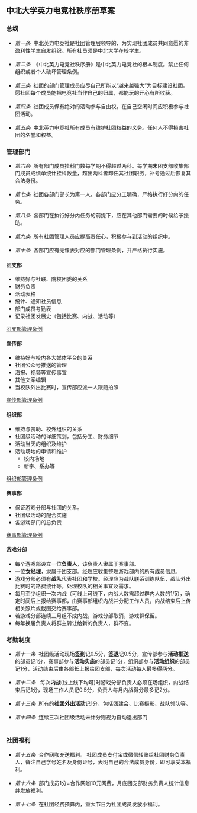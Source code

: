 ## 中北大学英力电竞社秩序册草案

### 总纲
* *第一条*&nbsp;&nbsp;中北英力电竞社是社团管理层领导的、为实现社团成员共同意愿的非盈利性学生自发组织。所有社员须是中北大学在校学生。<br><br>
* *第二条*&nbsp;&nbsp;《中北英力电竞社秩序册》是中北英力电竞社的根本制度。禁止任何组织或者个人破坏管理条例。<br><br>
* *第三条*&nbsp;&nbsp;社团的部门管理成员应尽自己所能以“越来越强大”为目标建设社团。愿社团每个成员能把电竞社当作自己的归属，都能玩的开心有所收获。<br><br>
* *第四条*&nbsp;&nbsp;社团成员保有绝对的活动参与自由权。在自己空闲时间应积极参与社团活动。<br><br>
* *第五条*&nbsp;&nbsp;中北英力电竞社所有成员有维护社团权益的义务。任何人不得损害社团的名誉和权益。
 
### 管理部门
* *第六条*&nbsp;&nbsp;所有部门成员挂科门数每学期不得超过两科。每学期末团支部收集部门成员成绩单统计挂科数量，超出两科者卸任其社团职务，补考通过后恢复其合法身份。<br><br>
* *第七条*&nbsp;&nbsp;社团各部门部长为第一人。各部门应分工明确，严格执行好分内的任务。<BR><br>
* *第八条*&nbsp;&nbsp;各部门在执行好分内任务的前提下，应在其他部门需要的时候给予援助。<br><br>
* *第九条*&nbsp;&nbsp;所有社团管理人员应提高责任心，积极参与到活动的组织中。<br><br>
* *第十条*&nbsp;&nbsp;各部门应有无课表对应的部门管理条例，并严格执行实施。
#### 团支部
* 维持好与社联、院校团委的关系
* 财务负责
* 活动表格
* 统计、通知社员信息
* 部门成员考勤表
* 记录社团发展史（包括比赛、内战、活动等）

[团支部管理条例]()
#### 宣传部
* 维持好与校内各大媒体平台的关系
*	 社团公众号推送的管理
*	 海报、视频等宣传事宜
*	 其他文案编辑
*	 当校队外出比赛时，宣传部应派一人跟随拍照

[宣传部管理条例]()
#### 组织部
* 维持与赞助、校外组织的关系
*  社团级活动的详细策划，包括分工、财务细节
*  活动当天的组织及维护
*  活动场地的申请和维护
	*	校内场地
	*	新宇、系办等

[组织部管理条例]()
#### 赛事部
* 保证游戏分部与社团的关系。
* 社团级活动的配合实施
* 各游戏部门的总负责

[赛事部管理条例]()
#### 游戏分部
* 每个游戏部设立一位**负责人**，该负责人隶属于赛事部。
* 一位**女经理**，隶属于团支部。经理应收集整理游戏部内的所有成员信息。
* 游戏分部必须有**战队**代表社团和学校。经理应为战队联系训练队伍，战队外出比赛时的路费统计等，处理校队的相关事宜及需求。
* 每月至少组织一次内战（可线上可线下，内战人数需超过群内人数的1/5），确定时间后上报给赛事部，由赛事部组织内战并分配工作人员，内战结束后上传相关照片或截图交给赛事部。
* 若游戏分部连续三月组不成内战，游戏分部取消，游戏群保留。
* 每年换届负责人将群主转让给新的负责人，群不变。

### 考勤制度
* *第十一条*&nbsp;&nbsp;社团级活动现场**签到**记0.5分，**签退**记0.5分，宣传部参与**活动推送**的部员记1分，赛事部参与**活动实施**的部员记1分，组织部参与**活动组织**的部员记1分，活动结束后由各部长上报给团支部，每次活动每人最多得两分。<br><br>
* *第十二条* &nbsp;&nbsp;每次**内战**(线上线下均可)时游戏分部负责人必须在场组织，内战结束后记1分，现场工作人员记0.5分，负责人每月内战得分最多记2分。<br><br>
* *第十三条*&nbsp;&nbsp;所有的**社团外出活动**记1分，包括团建会、比赛摄影、战队领队等。<br><br>
* *第十四条*&nbsp;&nbsp;连续三次社团级活动未计分则视为自动退出部门<br><br>

### 社团福利
* *第十五条*&nbsp;&nbsp;合作网咖充送福利。 社团成员支付宝或微信转账给社团财务负责人，备注自己学号姓名及身份证号，表明自己的合法成员身份，即可享受本福利。<br><br>
* *第十六条*&nbsp;&nbsp;部门成员1分=合作网咖10元网费，月底团支部财务负责人统计信息并发放福利。<br><br>
* *第十七条*&nbsp;&nbsp;在社团经费预算内，重大节日为社团成员发放小福利。<br><br>
